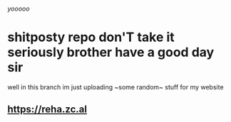 ###### yooooo
# shitposty repo don'T take it seriously brother have a good day sir
well in this branch im just uploading ~some random~ stuff for my website </p>
## https://reha.zc.al
